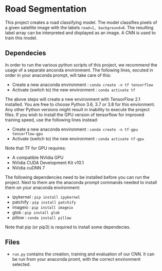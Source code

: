 # Road Segmentation

This project creates a road classifying model. The model classifies pixels of
a given satellite image with the labels `road=1, background=0`. The resulting
label array can be interpreted and displayed as an image. A CNN is used to 
train this model.

## Dependecies
In order to run the various python scripts of this project, we recommend the
usage of a separate anconda environment. The following lines, excuted in order
in your anaconda prompt, will take care of this:

* Create a new anaconda environment : `conda create -n tf tensorflow`
* Activate (switch to) the new environment : `conda activate tf`

The above steps will create a new environment with TensorFlow 2.1 installed.
You are free to choose Python 3.6, 3.7 or 3.8 for this envionment. Any other 
Python versions might result in inability to execute the project files. If you
wish to install the GPU version of tensorflow for improved training speed, 
use the following lines instead:

* Create a new anaconda environment : `conda create -n tf-gpu tensorflow-gpu`
* Activate (switch to) the new environment : `conda activate tf-gpu`

Note that TF for GPU requires:

* A compatible NVidia GPU
* NVidia CUDA Development Kit v10.1
* NVidia cuDNN 7 

The following dependencies need to be installed before you can run
the project. Next to them are the anaconda prompt commands needed to 
install them on your anaconda environment: 

* ipykernel : `pip install ipykernel`
* patchify : `pip install patchify`
* imageio : `pip install imageio`
* glob : `pip install glob`
* pillow : `conda install pillow`

Note that pip (or pip3) is required to install some dependecies.

## Files

* `run.py` contains the creation, training and evaluation of our CNN. 
It can be run from your anaconda promt, with the correct environment selected.
 
